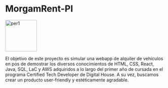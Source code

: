 # MorgamRent-PI
<img width="100" alt="per1" src="https://user-images.githubusercontent.com/93212104/192177625-505e58aa-46fa-4ac6-b271-7e7f4b6753dd.png">


El objetivo de este proyecto es simular una webapp de alquiler de vehículos en pos de demostrar los diversos conocimientos de HTML, CSS, React, Java, SQL, LaC y AWS adquiridos a lo largo del primer año de cursada en el programa Certified Tech Developer de Digital House. A su vez, buscamos crear un producto user-friendly y estéticamente agradable.
